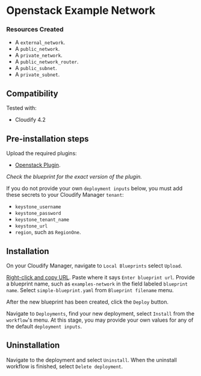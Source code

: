 
# Openstack Example Network

### Resources Created

  * A `external_network`.
  * A `public_network`.
  * A `private_network`.
  * A `public_network_router`.
  * A `public_subnet`.
  * A `private_subnet`.


## Compatibility

Tested with:
  * Cloudify 4.2


## Pre-installation steps

Upload the required plugins:

  * [Openstack Plugin](https://github.com/cloudify-cosmo/cloudify-openstack-plugin/releases).

_Check the blueprint for the exact version of the plugin._


If you do not provide your own `deployment inputs` below, you must add these secrets to your Cloudify Manager `tenant`:

  * `keystone_username`
  * `keystone_password`
  * `keystone_tenant_name`
  * `keystone_url`
  * `region`, such as `RegionOne`.


## Installation

On your Cloudify Manager, navigate to `Local Blueprints` select `Upload`.

[Right-click and copy URL](https://github.com/cloudify-examples/openstack-example-network/archive/master.zip). Paste where it says `Enter blueprint url`. Provide a blueprint name, such as `examples-network` in the field labeled `blueprint name`. Select `simple-blueprint.yaml` from `Blueprint filename` menu.

After the new blueprint has been created, click the `Deploy` button.

Navigate to `Deployments`, find your new deployment, select `Install` from the `workflow`'s menu. At this stage, you may provide your own values for any of the default `deployment inputs`.


## Uninstallation

Navigate to the deployment and select `Uninstall`. When the uninstall workflow is finished, select `Delete deployment`.
